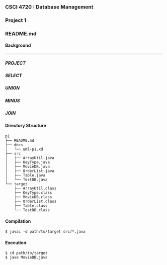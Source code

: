 ### CSCI 4720 : Database Management
### Project 1
### README.md

#### Background
---
##### PROJECT

##### SELECT

##### UNION

##### MINUS

##### JOIN

#### Directory Structure

```
p1
├── README.md
├── docs
│   └── uml-p1.xd
├── src
│   ├── ArrayUtil.java
│   ├── KeyType.java
│   ├── MovieDB.java
│   ├── OrderList.java
│   ├── Table.java
│   └── TestDB.java
└── target
    ├── ArrayUtil.class
    ├── KeyType.class
    ├── MovieDB.class
    ├── OrderList.class
    ├── Table.class
    └── TestDB.class
```
#### Compilation

`$ javac -d path/to/target src/*.java`

#### Execution

`$ cd path/to/target`  
`$ java MovieDB.java`






